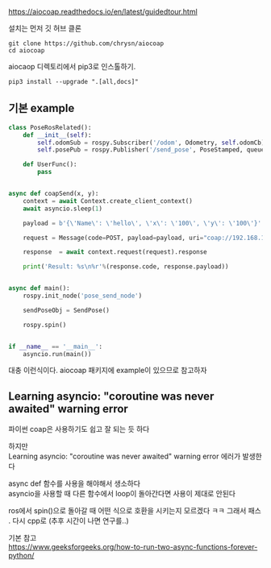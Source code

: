 https://aiocoap.readthedocs.io/en/latest/guidedtour.html

설치는 먼저 깃 허브 클론  
```
git clone https://github.com/chrysn/aiocoap
cd aiocoap
```

aiocaop 디렉토리에서 pip3로 인스톨하기.
```
pip3 install --upgrade ".[all,docs]"
```


## 기본 example
```py
class PoseRosRelated():
    def __init__(self):
        self.odomSub = rospy.Subscriber('/odom', Odometry, self.odomCb)
        self.posePub = rospy.Publisher('/send_pose', PoseStamped, queue_size=10)

    def UserFunc():
        pass


async def coapSend(x, y): 
    context = await Context.create_client_context()
    await asyncio.sleep(1)

    payload = b'{\'Name\': \'hello\', \'x\': \'100\', \'y\': \'100\'}'

    request = Message(code=POST, payload=payload, uri="coap://192.168.10.100/endpoint")  #192.168.10.28

    response  = await context.request(request).response

    print('Result: %s\n%r'%(response.code, response.payload))


async def main():
    rospy.init_node('pose_send_node')

    sendPoseObj = SendPose()

    rospy.spin()


if __name__ == '__main__':
    asyncio.run(main())

```
대충 이런식이다. aiocoap 패키지에 example이 있으므로 참고하자  



## Learning asyncio: "coroutine was never awaited" warning error
파이썬 coap은 사용하기도 쉽고 잘 되는 듯 하다  

하지만   
Learning asyncio: "coroutine was never awaited" warning error 에러가 발생한다  

async def 함수를 사용을 해야해서 생소하다  
asyncio을 사용할 때 다른 함수에서 loop이 돌아간다면 사용이 제대로 안된다   

ros에서 spin()으로 돌아갈 때 어떤 식으로 호환을 시키는지 모르겠다 ㅋㅋ
그래서 패스 . 다시 cpp로 (추후 시간이 나면 연구를..)


기본 참고   
https://www.geeksforgeeks.org/how-to-run-two-async-functions-forever-python/